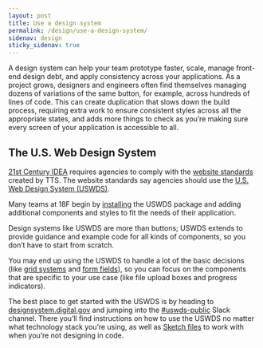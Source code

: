 ```yaml
---
layout: post
title: Use a design system
permalink: /design/use-a-design-system/
sidenav: design
sticky_sidenav: true
---
```


A design system can help your team prototype faster, scale, manage front-end design debt, and apply consistency across your applications. As a project grows, designers and engineers often find themselves managing dozens of variations of the same button, for example, across hundreds of lines of code. This can create duplication that slows down the build process, requiring extra work to ensure consistent styles across all the appropriate states, and adds more things to check as you’re making sure every screen of your application is accessible to all.

## The U.S. Web Design System
[21st Century IDEA](https://digital.gov/resources/21st-century-integrated-digital-experience-act/) requires agencies to comply with the [website standards](https://designsystem.digital.gov/website-standards/) created by TTS. The website standards say agencies should use the [U.S. Web Design System (USWDS)](https://designsystem.digital.gov). 

Many teams at 18F begin by [installing](https://designsystem.digital.gov/documentation/developers/) the USWDS package and adding additional components and styles to fit the needs of their application. 

Design systems like USWDS are more than buttons; USWDS extends to provide guidance and example code for all kinds of components, so you don’t have to start from scratch. 

You may end up using the USWDS to handle a lot of the basic decisions (like [grid systems](https://designsystem.digital.gov/utilities/layout-grid/) and [form fields](https://designsystem.digital.gov/components/form-controls/)), so you can focus on the components that are specific to your use case (like file upload boxes and progress indicators).

The best place to get started with the USWDS is by heading to [designsystem.digital.gov](https://designsystem.digital.gov) and jumping into the [#uswds-public](https://gsa-tts.slack.com/app_redirect?channel=uswds-public) Slack channel. There you’ll find instructions on how to use the USWDS no matter what technology stack you’re using, as well as [Sketch files](https://designsystem.digital.gov/documentation/designers/) to work with when you’re not designing in code.
